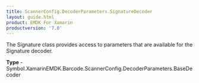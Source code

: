 ```yaml
---
title: ScannerConfig.DecoderParameters.SignatureDecoder
layout: guide.html 
product: EMDK For Xamarin 
productversion: '7.0' 
---
```

The Signature class provides access to parameters that are available for the Signature decoder.

**Type** - Symbol.XamarinEMDK.Barcode.ScannerConfig.DecoderParameters.BaseDecoder



